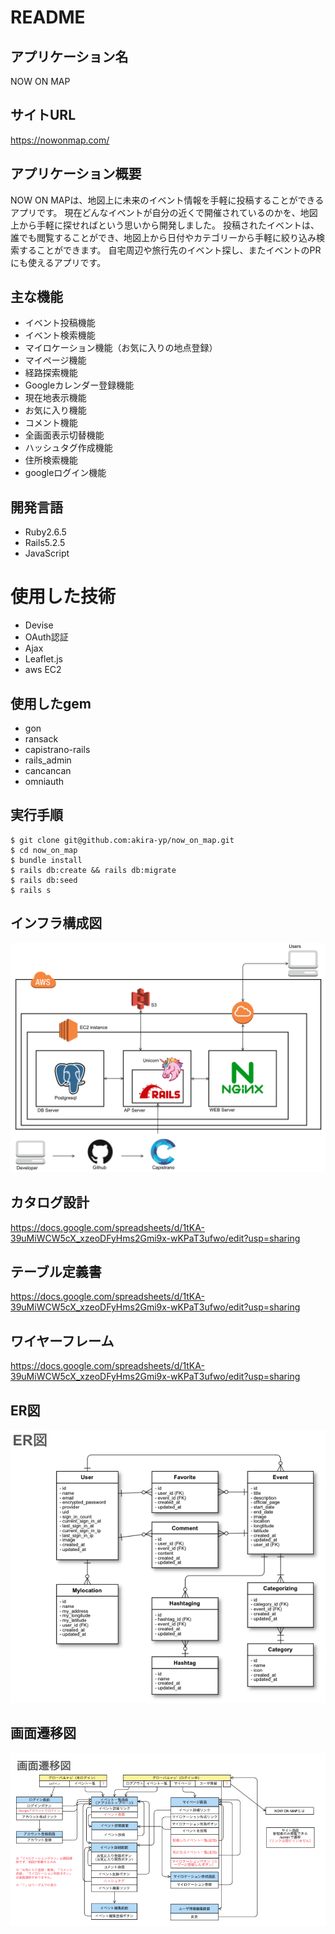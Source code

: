 # README

## アプリケーション名
NOW ON MAP

## サイトURL
https://nowonmap.com/

## アプリケーション概要
NOW ON MAPは、地図上に未来のイベント情報を手軽に投稿することができるアプリです。
現在どんなイベントが自分の近くで開催されているのかを、地図上から手軽に探せればという思いから開発しました。
投稿されたイベントは、誰でも閲覧することができ、地図上から日付やカテゴリーから手軽に絞り込み検索することができます。
自宅周辺や旅行先のイベント探し、またイベントのPRにも使えるアプリです。

## 主な機能
- イベント投稿機能
- イベント検索機能
- マイロケーション機能（お気に入りの地点登録）
- マイページ機能
- 経路探索機能
- Googleカレンダー登録機能
- 現在地表示機能
- お気に入り機能
- コメント機能
- 全画面表示切替機能
- ハッシュタグ作成機能
- 住所検索機能
- googleログイン機能

## 開発言語
- Ruby2.6.5
- Rails5.2.5
- JavaScript
# 使用した技術
- Devise
- OAuth認証
- Ajax
- Leaflet.js
- aws EC2
## 使用したgem
- gon
- ransack
- capistrano-rails
- rails_admin
- cancancan
- omniauth
## 実行手順
```
$ git clone git@github.com:akira-yp/now_on_map.git
$ cd now_on_map
$ bundle install
$ rails db:create && rails db:migrate
$ rails db:seed
$ rails s
```

## インフラ構成図
![ER図](https://github.com/akira-yp/images/blob/master/infrastructure.png)

## カタログ設計
https://docs.google.com/spreadsheets/d/1tKA-39uMiWCW5cX_xzeoDFyHms2Gmi9x-wKPaT3ufwo/edit?usp=sharing

## テーブル定義書
https://docs.google.com/spreadsheets/d/1tKA-39uMiWCW5cX_xzeoDFyHms2Gmi9x-wKPaT3ufwo/edit?usp=sharing

## ワイヤーフレーム
https://docs.google.com/spreadsheets/d/1tKA-39uMiWCW5cX_xzeoDFyHms2Gmi9x-wKPaT3ufwo/edit?usp=sharing

## ER図
![ER図](https://github.com/akira-yp/images/blob/master/nowonmap_er.png)

## 画面遷移図
![画面遷移図](https://github.com/akira-yp/images/blob/master/nowonmap_std.png)
